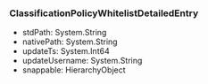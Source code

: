 ### ClassificationPolicyWhitelistDetailedEntry
- stdPath: System.String
- nativePath: System.String
- updateTs: System.Int64
- updateUsername: System.String
- snappable: HierarchyObject
